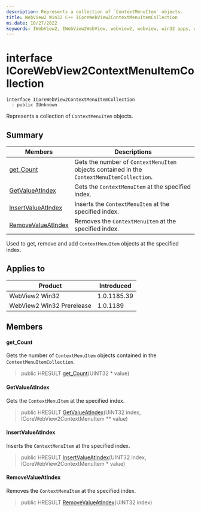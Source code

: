 ```yaml
---
description: Represents a collection of `ContextMenuItem` objects.
title: WebView2 Win32 C++ ICoreWebView2ContextMenuItemCollection
ms.date: 10/27/2022
keywords: IWebView2, IWebView2WebView, webview2, webview, win32 apps, win32, edge, ICoreWebView2, ICoreWebView2Controller, browser control, edge html, ICoreWebView2ContextMenuItemCollection
---
```


# interface ICoreWebView2ContextMenuItemCollection

```
interface ICoreWebView2ContextMenuItemCollection
  : public IUnknown
```

Represents a collection of `ContextMenuItem` objects.

## Summary

 Members                        | Descriptions
--------------------------------|---------------------------------------------
[get_Count](#get_count) | Gets the number of `ContextMenuItem` objects contained in the `ContextMenuItemCollection`.
[GetValueAtIndex](#getvalueatindex) | Gets the `ContextMenuItem` at the specified index.
[InsertValueAtIndex](#insertvalueatindex) | Inserts the `ContextMenuItem` at the specified index.
[RemoveValueAtIndex](#removevalueatindex) | Removes the `ContextMenuItem` at the specified index.

Used to get, remove and add `ContextMenuItem` objects at the specified index.

## Applies to

Product                         | Introduced
--------------------------------|---------------------------------------------
WebView2 Win32            |    1.0.1185.39
WebView2 Win32 Prerelease |    1.0.1189

## Members

#### get_Count

Gets the number of `ContextMenuItem` objects contained in the `ContextMenuItemCollection`.

> public HRESULT [get_Count](#get_count)(UINT32 * value)

#### GetValueAtIndex

Gets the `ContextMenuItem` at the specified index.

> public HRESULT [GetValueAtIndex](#getvalueatindex)(UINT32 index, ICoreWebView2ContextMenuItem ** value)

#### InsertValueAtIndex

Inserts the `ContextMenuItem` at the specified index.

> public HRESULT [InsertValueAtIndex](#insertvalueatindex)(UINT32 index, ICoreWebView2ContextMenuItem * value)

#### RemoveValueAtIndex

Removes the `ContextMenuItem` at the specified index.

> public HRESULT [RemoveValueAtIndex](#removevalueatindex)(UINT32 index)

